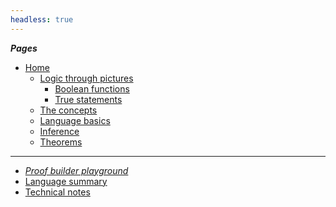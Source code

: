 ```yaml
---
headless: true
---
```


<!-- Links need trailing "/" to make styling of the link
        to the current page to have the intended effect -->

***Pages***

- [Home](/)
    - [Logic through pictures](/logic-pix-intro/)
        - [Boolean functions](/logic-pix-booleans/)
        - [True statements](/logic-pix-truth/)
	- [The concepts](/pt-logic-concepts/)
	- [Language basics](/language-intro/)
    - [Inference](/inference/)
    - [Theorems](/theorems/)

-------------

- [*Proof builder playground*](/proofbuilder/)
- [Language summary](/language-summary/)
- [Technical notes](/tech-notes/)
